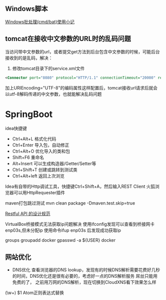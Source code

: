 
## Windows脚本

[Windows批处理(cmd/bat)使用小记](https://www.zybuluo.com/yangfch3/note/338252)

## tomcat在接收中文参数的URL时的乱码问题
当访问带中文参数的url，或者提交get方法到后台包含中文参数的时候，可能后台接收到的是乱码，解决：
1. 修改tomcat目录下的service.xml文件
```xml
<Connector port="8080" protocol="HTTP/1.1" connectionTimeout="20000" redirectPort="8443" URIEncoding="UTF-8" />
```
加上URIEncoding="UTF-8"的编码属性这样配置后，tomcat接收url请求后就会以utf-8解码传递的中文参数，也就能解决乱码问题

# SpringBoot

idea快捷键
- Ctrl+Alt+L 格式化代码
- Ctrl+Enter 导入包，自动修正
- Ctrl+Alt+O 优化导入的类和包
- Shift+F6 重命名
- Alt+Insert 可以生成构造器/Getter/Setter等
- Ctrl+Shift+T 创建或跳转到测试类
- Ctrl+Alt+left 返回上次浏览

Idea有自带的Http调试工具，快捷键Ctrl+Shift+A，然后输入REST Client
火狐浏览器可以用HttpRequester插件

maven打包跳过测试
mvn clean package -Dmaven.test.skip=true

[Restful API 的设计规范](http://novoland.github.io/%E8%AE%BE%E8%AE%A1/2015/08/17/Restful%20API%20%E7%9A%84%E8%AE%BE%E8%AE%A1%E8%A7%84%E8%8C%83.html)

VirtualBox桥接模式无法获取ip问题解决
使用ifconfig发现可以查看到桥接网卡enp03s,但未分配ip
使用命令ifup enp03s 后发现成功获取ip

groups
groupadd docker
gpasswd -a ${USER} docker

## 网站优化
- DNS优化
查看浏览器的DNS lookup，发现有的时候DNS解析需要花费好几秒的时间，DNS优化还是很有必要的，考虑好一点的DNS解析服务
屌丝只能用免费的了， 之前用万网的DNS解析，现在切换到CloudXNS看下效果怎么样


(\w+)
$1
Atom正则表达式替换

